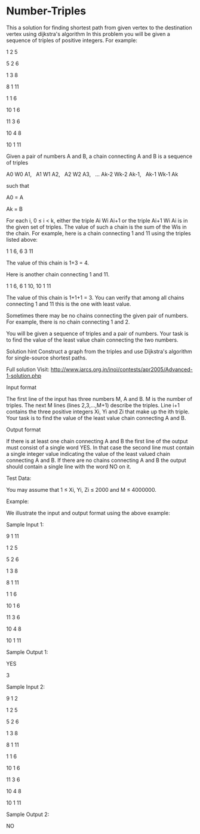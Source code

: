 # Number-Triples
This a solution for finding shortest path from given vertex to the destination vertex using dijkstra's algorithm
In this problem you will be given a sequence of triples of positive integers. For example:

 1  2   5
 
 5  2   6
 
 1  3   8
 
 8  1  11
 
 1  1   6
 
10  1   6

11  3   6

10  4   8

10  1  11

Given a pair of numbers A and B, a chain connecting A and B is a sequence of triples

A0 W0 A1,   A1 W1 A2,   A2 W2 A3,   ... Ak-2 Wk-2 Ak-1,   Ak-1 Wk-1 Ak

such that

A0 = A

Ak = B

For each i, 0 ≤ i < k, either the triple Ai Wi Ai+1 or the triple Ai+1 Wi Ai is in the given set of triples.
The value of such a chain is the sum of the Wis in the chain. For example, here is a chain connecting 1 and 11 using the triples listed above:

1  1  6,  6  3  11

The value of this chain is 1+3 = 4.

Here is another chain connecting 1 and 11.

1  1  6,  6  1  10,  10  1  11

The value of this chain is 1+1+1 = 3. You can verify that among all chains connecting 1 and 11 this is the one with least value.

Sometimes there may be no chains connecting the given pair of numbers. For example, there is no chain connecting 1 and 2.

You will be given a sequence of triples and a pair of numbers. Your task is to find the value of the least value chain connecting the two numbers.

Solution hint
Construct a graph from the triples and use Dijkstra's algorithm for single-source shortest paths.

Full solution
Visit: http://www.iarcs.org.in/inoi/contests/apr2005/Advanced-1-solution.php


Input format

The first line of the input has three numbers M, A and B. M is the number of triples. The next M lines (lines 2,3,...,M+1) describe the triples. Line i+1 contains the three positive integers Xi, Yi and Zi that make up the ith triple. Your task is to find the value of the least value chain connecting A and B.

Output format

If there is at least one chain connecting A and B the first line of the output must consist of a single word YES. In that case the second line must contain a single integer value indicating the value of the least valued chain connecting A and B. If there are no chains connecting A and B the output should contain a single line with the word NO on it.

Test Data:

You may assume that 1 ≤ Xi, Yi, Zi ≤ 2000 and M ≤ 4000000.

Example:

We illustrate the input and output format using the above example:

Sample Input 1:

9 1 11

1 2 5

5 2 6

1 3 8

8 1 11

1 1 6

10 1 6

11 3 6

10 4 8

10 1 11

Sample Output 1:

YES

3

Sample Input 2:

9 1 2

1 2 5

5 2 6

1 3 8

8 1 11

1 1 6

10 1 6

11 3 6

10 4 8

10 1 11

Sample Output 2:

NO
